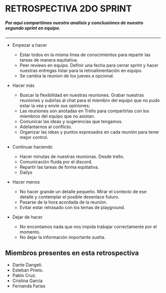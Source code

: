 # RETROSPECTIVA 2DO SPRINT

##### Por aquí compartimos nuestro analisis y conclusiónes de nuestro segundo sprint en equipo.

---------------
* Empezar a hacer
  * Estar todos en la misma linea de conocimientos para repartir las tareas de manera equitativa.
  * Peer reviews en equipo. Definir una fecha para cerrar sprint y hacer nuestras entregas listar para la retroalimentación en equipo.
  * Se cambia la reunion de los jueves a opcional.


* Hacer más
  * Buscar la flexibilidad en nuestras reuniones. Grabar nuestras reuniones y subirlas al chat para el miembro del equipo que no pudo estar la vea y envie sus opiniones; 
  * Las reuniones son anotadas en Trello para compartirlas con los miembros del equipo que no asistan. 
  * Comunicar las ideas y sugerencias que tengamos.
  * Adelantarnos al conflicto. 
  * Organizar las ideas y puntos expresados en cada reunión para tener mejor control.


* Continuar haciendo
  * Hacer minutas de nuestras reunionas. Desde trello.
  * Comunicación fluida por el discord.
  * Repartir las tareas de forma equitativa.
  * Dailys 


* Hacer menos
  * No hacer grande un detalle pequeño. Mirar el contexto de ese detalle y contemplar el posible desenlace futuro.
  * Pasarse de la hora acordada de la reunión.
  * Evitar estar retrasado con los temas de playground.


* Dejar de hacer
  * No encontamos nada que nos impida trabajar correctamente por el momento.
  * No dejar la información importante suelta.



Miembros presentes en esta retrospectiva
-------------------
* Dante Dangeli.
* Esteban Prieto.
* Pablo Cruz.
* Cristina Garcia
* Fernanda Farias